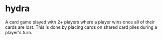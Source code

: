# hydra

A card game played with 2+ players where a player wins once all of their cards are lost. This is done by placing cards on shared card piles during a player's turn.
